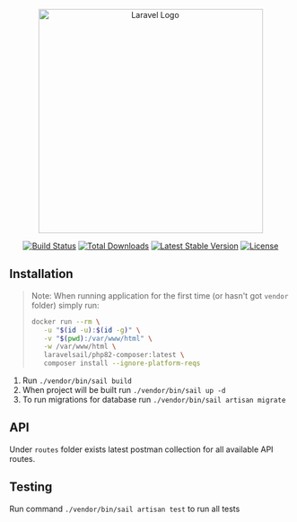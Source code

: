 <p align="center"><a href="https://laravel.com" target="_blank"><img src="https://raw.githubusercontent.com/laravel/art/master/logo-lockup/5%20SVG/2%20CMYK/1%20Full%20Color/laravel-logolockup-cmyk-red.svg" width="400" alt="Laravel Logo"></a></p>

<p align="center">
<a href="https://github.com/laravel/framework/actions"><img src="https://github.com/laravel/framework/workflows/tests/badge.svg" alt="Build Status"></a>
<a href="https://packagist.org/packages/laravel/framework"><img src="https://img.shields.io/packagist/dt/laravel/framework" alt="Total Downloads"></a>
<a href="https://packagist.org/packages/laravel/framework"><img src="https://img.shields.io/packagist/v/laravel/framework" alt="Latest Stable Version"></a>
<a href="https://packagist.org/packages/laravel/framework"><img src="https://img.shields.io/packagist/l/laravel/framework" alt="License"></a>
</p>

## Installation

> Note: When running application for the first time (or hasn't got `vendor` folder) simply run:
> ```bash
> docker run --rm \
>    -u "$(id -u):$(id -g)" \
>    -v "$(pwd):/var/www/html" \
>    -w /var/www/html \
>    laravelsail/php82-composer:latest \
>    composer install --ignore-platform-reqs
> ```

1. Run `./vendor/bin/sail build`
2. When project will be built run `./vendor/bin/sail up -d`
3. To run migrations for database run `./vendor/bin/sail artisan migrate`

## API

Under `routes` folder exists latest postman collection for all available API routes.

## Testing

Run command `./vendor/bin/sail artisan test` to run all tests

